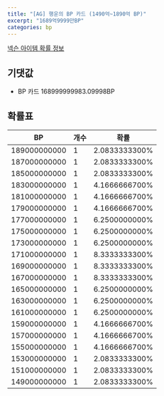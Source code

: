 ```yaml
---
title: "[AG] 행운의 BP 카드 (1490억~1890억 BP)"
excerpt: "1689억9999만BP"
categories: bp
---
```

[넥슨 아이템 확률 정보](http://iteminfo.nexon.com/probability/fo4?sn=7282)

## 기댓값
  - BP 카드 168999999983.09998BP

## 확률표

|BP|개수|확률|
|---|---|---|
|189000000000|1|2.0833333300%|
|187000000000|1|2.0833333300%|
|185000000000|1|2.0833333300%|
|183000000000|1|4.1666666700%|
|181000000000|1|4.1666666700%|
|179000000000|1|4.1666666700%|
|177000000000|1|6.2500000000%|
|175000000000|1|6.2500000000%|
|173000000000|1|6.2500000000%|
|171000000000|1|8.3333333300%|
|169000000000|1|8.3333333300%|
|167000000000|1|8.3333333300%|
|165000000000|1|6.2500000000%|
|163000000000|1|6.2500000000%|
|161000000000|1|6.2500000000%|
|159000000000|1|4.1666666700%|
|157000000000|1|4.1666666700%|
|155000000000|1|4.1666666700%|
|153000000000|1|2.0833333300%|
|151000000000|1|2.0833333300%|
|149000000000|1|2.0833333300%|
